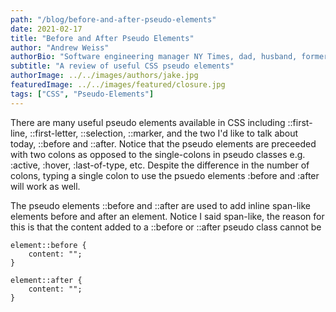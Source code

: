 ```yaml
---
path: "/blog/before-and-after-pseudo-elements"
date: 2021-02-17
title: "Before and After Pseudo Elements"
author: "Andrew Weiss"
authorBio: "Software engineering manager NY Times, dad, husband, former startup founder, TaeKwonDo black belt, cook, news & tech junkie. Here are some of my mind ramblings."
subtitle: "A review of useful CSS pseudo elements"
authorImage: ../../images/authors/jake.jpg
featuredImage: ../../images/featured/closure.jpg
tags: ["CSS", "Pseudo-Elements"]
---
```


There are many useful pseudo elements available in CSS including ::first-line, ::first-letter, ::selection, ::marker, and the two I'd like to talk about today, ::before and ::after. Notice that the pseudo elements are preceeded with two colons as opposed to the single-colons in pseudo classes e.g. :active, :hover, :last-of-type, etc. Despite the difference in the number of colons, typing a single colon to use the psuedo elements :before and :after will work as well.

The pseudo elements ::before and ::after are used to add inline span-like elements before and after an element. Notice I said span-like, the reason for this is that the content added to a ::before or ::after pseudo class cannot be

```
element::before {
    content: "";
}

element::after {
    content: "";
}
```
